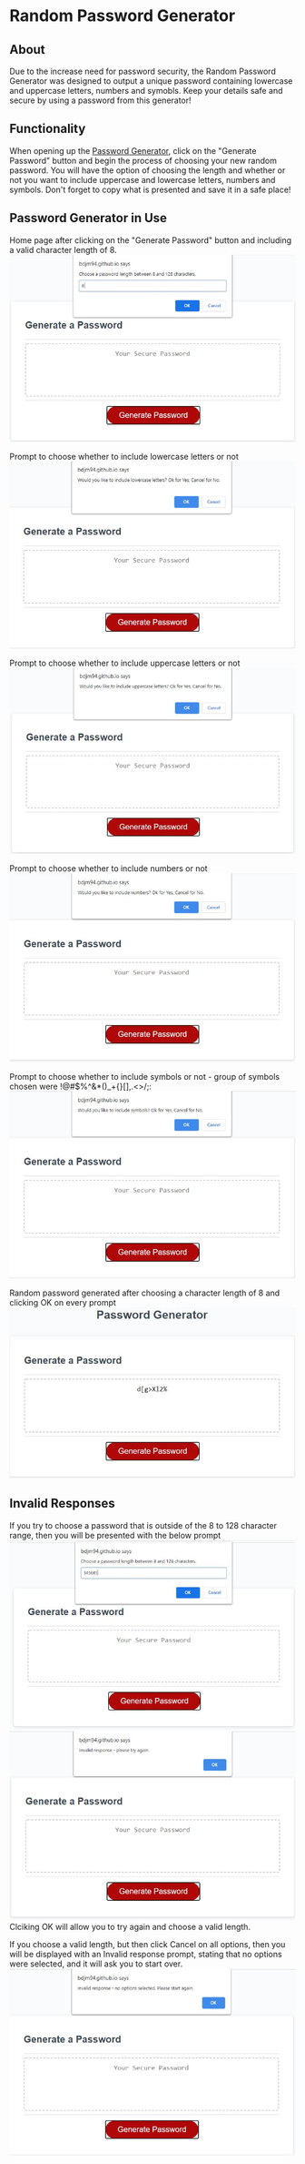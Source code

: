 # Random Password Generator

## About
Due to the increase need for password security, the Random Password Generator was designed to output a unique password containing lowercase and uppercase letters, numbers and symobls. Keep your details safe and secure by using a password from this generator!

## Functionality
When opening up the [Password Generator](https://bdjm94.github.io/random-password-generator/), click on the "Generate Password" button and begin the process of choosing your new random password. You will have the option of choosing the length and whether or not you want to include uppercase and lowercase letters, numbers and symbols. Don't forget to copy what is presented and save it in a safe place!

## Password Generator in Use
Home page after clicking on the "Generate Password" button and including a valid character length of 8.
![Home Page](./assets/images/valid-pwd-length.JPG)

Prompt to choose whether to include lowercase letters or not
![Lowercase Option](./assets/images/lowercase-option.JPG)

Prompt to choose whether to include uppercase letters or not
![Uppercase Option](./assets/images/uppercase-option.JPG)

Prompt to choose whether to include numbers or not
![Numbers Option](./assets/images/numbers-option.JPG)

Prompt to choose whether to include symbols or not - group of symbols chosen were !@#$%^&*()_+{}[],.<>/;:
![Symbols Option](./assets/images/symbols-option.JPG)

Random password generated after choosing a character length of 8 and clicking OK on every prompt
![Random Password](./assets/images/password-output.JPG)

## Invalid Responses
If you try to choose a password that is outside of the 8 to 128 character range, then you will be presented with the below prompt
![Invalid Length](./assets/images/invalid-pwd-length.JPG)
![Invalid Response](./assets/images/invalid-response.JPG)
Clciking OK will allow you to try again and choose a valid length.

If you choose a valid length, but then click Cancel on all options, then you will be displayed with an Invalid response prompt, stating that no options were selected, and it will ask you to start over.
![No Responses Chosen](./assets/images/no-response-prompt.JPG)